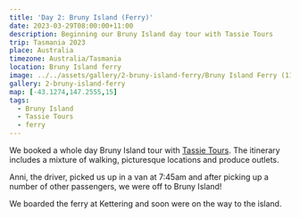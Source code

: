 ```yaml
---
title: 'Day 2: Bruny Island (Ferry)'
date: 2023-03-29T08:00:00+11:00
description: Beginning our Bruny Island day tour with Tassie Tours
trip: Tasmania 2023
place: Australia
timezone: Australia/Tasmania
location: Bruny Island ferry
image: ../../assets/gallery/2-bruny-island-ferry/Bruny Island Ferry (11).jpeg
gallery: 2-bruny-island-ferry
map: [-43.1274,147.2555,15]
tags:
  - Bruny Island
  - Tassie Tours
  - ferry
---
```

We booked a whole day Bruny Island tour with [Tassie Tours](https://tassietours.com/bruny-island-tours.php). The itinerary includes a mixture of walking, picturesque locations and produce outlets.

Anni, the driver, picked us up in a van at 7:45am and after picking up a number of other passengers, we were off to Bruny Island!

We boarded the ferry at Kettering and soon were on the way to the island.
